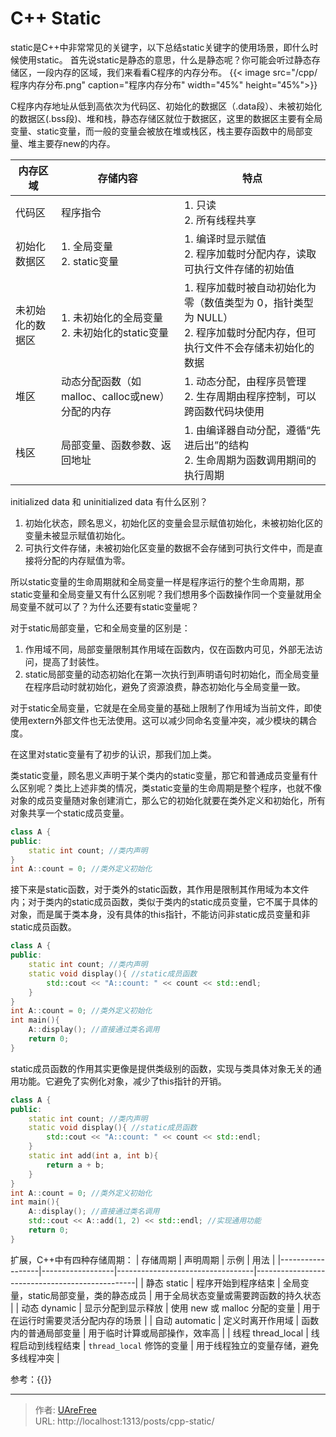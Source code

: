 # C++ Static




<!--more--> 

static是C++中非常常见的关键字，以下总结static关键字的使用场景，即什么时候使用static。
首先说static是静态的意思，什么是静态呢？你可能会听过静态存储区，一段内存的区域，我们来看看C程序的内存分布。
{{< image src="/cpp/程序内存分布.png" caption="程序内存分布" width="45%" height="45%">}}

C程序内存地址从低到高依次为代码区、初始化的数据区（.data段）、未被初始化的数据区(.bss段)、堆和栈，静态存储区就位于数据区，这里的数据区主要有全局变量、static变量，而一般的变量会被放在堆或栈区，栈主要存函数中的局部变量、堆主要存new的内存。

| 内存区域       | 存储内容         | 特点                                       |
|----------------|------------------|--------------------------------------------|
| 代码区         | 程序指令         | 1. 只读<br>2. 所有线程共享                |
| 初始化数据区   | 1. 全局变量<br>2. static变量         | 1. 编译时显示赋值<br>2. 程序加载时分配内存，读取可执行文件存储的初始值 |
| 未初始化的数据区 | 1. 未初始化的全局变量<br>2. 未初始化的static变量 | 1. 程序加载时被自动初始化为零（数值类型为 0，指针类型为 NULL）<br>2. 程序加载时分配内存，但可执行文件不会存储未初始化的数据                   |
| 堆区           | 动态分配函数（如malloc、calloc或new）分配的内存 | 1. 动态分配，由程序员管理<br>2. 生存周期由程序控制，可以跨函数代码块使用 |
| 栈区           | 局部变量、函数参数、返回地址 | 1. 由编译器自动分配，遵循“先进后出”的结构<br>2. 生命周期为函数调用期间的执行周期 |

initialized data 和 uninitialized data 有什么区别？
1. 初始化状态，顾名思义，初始化区的变量会显示赋值初始化，未被初始化区的变量未被显示赋值初始化。
2. 可执行文件存储，未被初始化区变量的数据不会存储到可执行文件中，而是直接将分配的内存赋值为零。

所以static变量的生命周期就和全局变量一样是程序运行的整个生命周期，那static变量和全局变量又有什么区别呢？我们想用多个函数操作同一个变量就用全局变量不就可以了？为什么还要有static变量呢？

对于static局部变量，它和全局变量的区别是：
1. 作用域不同，局部变量限制其作用域在函数内，仅在函数内可见，外部无法访问，提高了封装性。
2. static局部变量的动态初始化在第一次执行到声明语句时初始化，而全局变量在程序启动时就初始化，避免了资源浪费，静态初始化与全局变量一致。

对于static全局变量，它就是在全局变量的基础上限制了作用域为当前文件，即使使用extern外部文件也无法使用。这可以减少同命名变量冲突，减少模块的耦合度。

在这里对static变量有了初步的认识，那我们加上类。

类static变量，顾名思义声明于某个类内的static变量，那它和普通成员变量有什么区别呢？类比上述非类的情况，类static变量的生命周期是整个程序，也就不像对象的成员变量随对象创建消亡，那么它的初始化就要在类外定义和初始化，所有对象共享一个static成员变量。
```C++
class A {
public:
    static int count; //类内声明    
}
int A::count = 0; //类外定义初始化
```

接下来是static函数，对于类外的static函数，其作用是限制其作用域为本文件内；对于类内的static成员函数，类似于类内的static成员变量，它不属于具体的对象，而是属于类本身，没有具体的this指针，不能访问非static成员变量和非static成员函数。
```C++
class A {
public:
    static int count; //类内声明   
    static void display(){ //static成员函数
        std::cout << "A::count: " << count << std::endl;
    } 
}
int A::count = 0; //类外定义初始化
int main(){
    A::display(); //直接通过类名调用
    return 0;
}
```
static成员函数的作用其实更像是提供类级别的函数，实现与类具体对象无关的通用功能。它避免了实例化对象，减少了this指针的开销。
```C++
class A {
public:
    static int count; //类内声明   
    static void display(){ //static成员函数
        std::cout << "A::count: " << count << std::endl;
    } 
    static int add(int a, int b){
        return a + b;
    }
}
int A::count = 0; //类外定义初始化
int main(){
    A::display(); //直接通过类名调用
    std::cout << A::add(1, 2) << std::endl; //实现通用功能
    return 0;
}
```
扩展，C++中有四种存储周期：
| 存储周期         | 声明周期         | 示例                             | 用法                                           |
|------------------|------------------|----------------------------------|------------------------------------------------|
| 静态 static      | 程序开始到程序结束 | 全局变量，static局部变量，类的静态成员 | 用于全局状态变量或需要跨函数的持久状态          |
| 动态 dynamic     | 显示分配到显示释放 | 使用 new 或 malloc 分配的变量   | 用于在运行时需要灵活分配内存的场景           |
| 自动 automatic  | 定义时离开作用域  | 函数内的普通局部变量             | 用于临时计算或局部操作，效率高                |
| 线程 thread_local | 线程启动到线程结束 | `thread_local` 修饰的变量       | 用于线程独立的变量存储，避免多线程冲突   |

参考：{{<link href="https://www.geeksforgeeks.org/c/memory-layout-of-c-program/" content="Memory Layout of C Programs">}}

---

> 作者: [UAreFree](https://github.com/UAreFree)  
> URL: http://localhost:1313/posts/cpp-static/  

